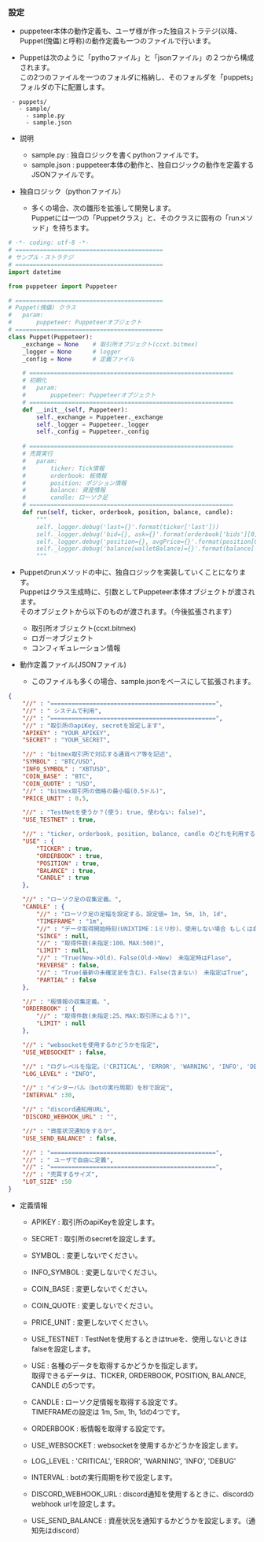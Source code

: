 ### 設定

- puppeteer本体の動作定義も、ユーザ様が作った独自ストラテジ(以降、Puppet(傀儡)と呼称)の動作定義も一つのファイルで行います。

- Puppetは次のように「pythoファイル」と「jsonファイル」の２つから構成されます。   
この2つのファイルを一つのフォルダに格納し、そのフォルダを「puppets」フォルダの下に配置します。

```
 - puppets/
   - sample/
     - sample.py
     - sample.json
```

- 説明
  - sample.py : 独自ロジックを書くpythonファイルです。
  - sample.json : puppeteer本体の動作と、独自ロジックの動作を定義するJSONファイルです。

- 独自ロジック（pythonファイル）

  - 多くの場合、次の雛形を拡張して開発します。   
Puppetには一つの「Puppetクラス」と、そのクラスに固有の「runメソッド」を持ちます。

```python
# -*- coding: utf-8 -*-
# ==========================================
# サンプル・ストラテジ
# ==========================================
import datetime

from puppeteer import Puppeteer

# ==========================================
# Puppet(傀儡) クラス
#   param:
#       puppeteer: Puppeteerオブジェクト
# ==========================================
class Puppet(Puppeteer):
    _exchange = None    # 取引所オブジェクト(ccxt.bitmex)
    _logger = None      # logger
    _config = None      # 定義ファイル

    # ==========================================================
    # 初期化
    #   param:
    #       puppeteer: Puppeteerオブジェクト
    # ==========================================================
    def __init__(self, Puppeteer):
        self._exchange = Puppeteer._exchange
        self._logger = Puppeteer._logger
        self._config = Puppeteer._config
        
    # ==========================================================
    # 売買実行
    #   param:
    #       ticker: Tick情報
    #       orderbook: 板情報
    #       position: ポジション情報
    #       balance: 資産情報
    #       candle: ローソク足
    # ==========================================================
    def run(self, ticker, orderbook, position, balance, candle):
        """
        self._logger.debug('last={}'.format(ticker['last']))
        self._logger.debug('bid={}, ask={}'.format(orderbook['bids'][0][0], orderbook['asks'][0][0]))
        self._logger.debug('position={}, avgPrice={}'.format(position[0]['currentQty'], position[0]['avgEntryPrice']))
        self._logger.debug('balance[walletBalance]={}'.format(balance['info'][0]['walletBalance'] * 0.00000001))
        """
```

- Puppetのrunメソッドの中に、独自ロジックを実装していくことになります。   
Puppetはクラス生成時に、引数としてPuppeteer本体オブジェクトが渡されます。   
そのオブジェクトから以下のものが渡されます。（今後拡張されます）
  - 取引所オブジェクト(ccxt.bitmex)
  - ロガーオブジェクト
  - コンフィギュレーション情報


- 動作定義ファイル(JSONファイル)

  - このファイルも多くの場合、sample.jsonをベースにして拡張されます。

```json
{
    "//" : "===============================================",
    "//" : " システムで利用",
    "//" : "===============================================",
    "//" : "取引所のapiKey, secretを設定します",
    "APIKEY" : "YOUR_APIKEY",
    "SECRET" : "YOUR_SECRET",

    "//" : "bitmex取引所で対応する通貨ペア等を記述",
    "SYMBOL" : "BTC/USD",
    "INFO_SYMBOL" : "XBTUSD",
    "COIN_BASE" : "BTC",
    "COIN_QUOTE" : "USD",
    "//" : "bitmex取引所の価格の最小幅(0.5ドル)",
    "PRICE_UNIT" : 0.5,

    "//" : "TestNetを使うか？(使う: true, 使わない: false)",
    "USE_TESTNET" : true,

    "//" : "ticker, orderbook, position, balance, candle のどれを利用するかを指定する。Falseを指定した場合はそのデータは取得しない",
    "USE" : {
        "TICKER" : true,
        "ORDERBOOK" : true,
        "POSITION" : true,
        "BALANCE" : true,
        "CANDLE" : true
    },

    "//" : "ローソク足の収集定義。",
    "CANDLE" : {
        "//" : "ローソク足の足幅を設定する。設定値= 1m, 5m, 1h, 1d",
        "TIMEFRAME" : "1m",
        "//" : "データ取得開始時刻(UNIXTIME：1ミリ秒)、使用しない場合 もしくは自動の場合は null(None) を指定",
        "SINCE" : null,
        "//" : "取得件数(未指定:100、MAX:500)",
        "LIMIT" : null,
        "//" : "True(New->Old)、False(Old->New)　未指定時はFlase",
        "REVERSE" : false,
        "//" : "True(最新の未確定足を含む)、False(含まない)　未指定はTrue",
        "PARTIAL" : false
    },

    "//" : "板情報の収集定義。",
    "ORDERBOOK" : {
        "//" : "取得件数(未指定:25、MAX:取引所による？)",
        "LIMIT" : null
    },

    "//" : "websocketを使用するかどうかを指定",
    "USE_WEBSOCKET" : false,

    "//" : "ログレベルを指定。（'CRITICAL', 'ERROR', 'WARNING', 'INFO', 'DEBUG'）",
    "LOG_LEVEL" : "INFO",

    "//" : "インターバル（botの実行周期）を秒で設定",
    "INTERVAL" :30,

    "//" : "discord通知用URL",
    "DISCORD_WEBHOOK_URL" : "",

    "//" : "資産状況通知をするか",
    "USE_SEND_BALANCE" : false,

    "//" : "===============================================",
    "//" : " ユーザで自由に定義",
    "//" : "===============================================",
    "//" : "売買するサイズ",
    "LOT_SIZE" :50
}
```

- 定義情報

  - APIKEY : 取引所のapiKeyを設定します。
  - SECRET : 取引所のsecretを設定します。

  - SYMBOL : 変更しないでください。
  - INFO_SYMBOL : 変更しないでください。
  - COIN_BASE : 変更しないでください。
  - COIN_QUOTE : 変更しないでください。
  - PRICE_UNIT : 変更しないでください。

  - USE_TESTNET : TestNetを使用するときはtrueを、使用しないときはfalseを設定します。

  - USE : 各種のデータを取得するかどうかを指定します。   
  取得できるデータは、TICKER, ORDERBOOK, POSITION, BALANCE, CANDLE の5つです。

  - CANDLE : ローソク足情報を取得する設定です。   
  TIMEFRAMEの設定は 1m, 5m, 1h, 1dの4つです。

  - ORDERBOOK : 板情報を取得する設定です。

  - USE_WEBSOCKET : websocketを使用するかどうかを設定します。

  - LOG_LEVEL : 'CRITICAL', 'ERROR', 'WARNING', 'INFO', 'DEBUG'

  - INTERVAL : botの実行周期を秒で設定します。

  - DISCORD_WEBHOOK_URL : discord通知を使用するときに、discordのwebhook urlを設定します。
  
  - USE_SEND_BALANCE : 資産状況を通知するかどうかを設定します。（通知先はdiscord）